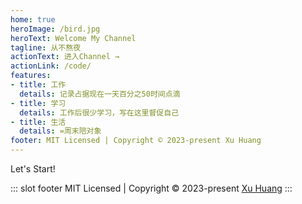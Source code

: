 ```yaml
---
home: true
heroImage: /bird.jpg
heroText: Welcome My Channel
tagline: 从不熬夜
actionText: 进入Channel →
actionLink: /code/
features:
- title: 工作
  details: 记录占据现在一天百分之50时间点滴
- title: 学习
  details: 工作后很少学习，写在这里督促自己
- title: 生活
  details: =周末陪对象
footer: MIT Licensed | Copyright © 2023-present Xu Huang
---
```


Let's Start!

::: slot footer
MIT Licensed | Copyright © 2023-present [Xu Huang](https://github.com/holdonbaby)
:::
